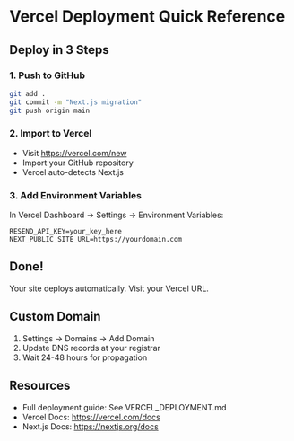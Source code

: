 # Vercel Deployment Quick Reference

## Deploy in 3 Steps

### 1. Push to GitHub
```bash
git add .
git commit -m "Next.js migration"
git push origin main
```

### 2. Import to Vercel
- Visit https://vercel.com/new
- Import your GitHub repository
- Vercel auto-detects Next.js

### 3. Add Environment Variables
In Vercel Dashboard → Settings → Environment Variables:
```
RESEND_API_KEY=your_key_here
NEXT_PUBLIC_SITE_URL=https://yourdomain.com
```

## Done!
Your site deploys automatically. Visit your Vercel URL.

## Custom Domain
1. Settings → Domains → Add Domain
2. Update DNS records at your registrar
3. Wait 24-48 hours for propagation

## Resources
- Full deployment guide: See VERCEL_DEPLOYMENT.md
- Vercel Docs: https://vercel.com/docs
- Next.js Docs: https://nextjs.org/docs
